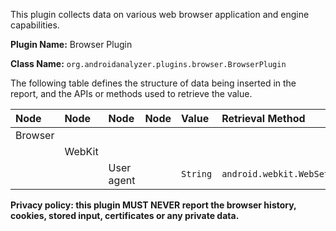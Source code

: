This plugin collects data on various web browser application and engine capabilities.

**Plugin Name:** Browser Plugin

**Class Name:** `org.androidanalyzer.plugins.browser.BrowserPlugin`

The following table defines the structure of data being inserted in the report, and the APIs or methods used to retrieve the value.

| **Node** | **Node** | **Node** | **Node** | **Value** | **Retrieval Method** |
|:---------|:---------|:---------|:---------|:----------|:---------------------|
| Browser |  |  |  |  |  |
|      | WebKit|  |  |  |  |
|      |  | User agent |  | `String` | `android.webkit.WebSettings.getUserAgentString()`  |

**Privacy policy: this plugin MUST NEVER report the browser history, cookies, stored input, certificates or any private data.**